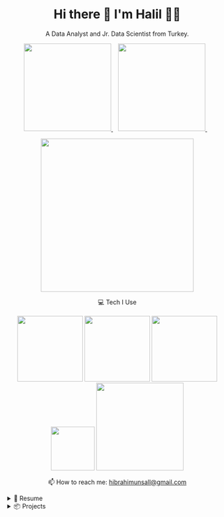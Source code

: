 <h1 align='center'>
  Hi there 👋 I'm Halil 👨‍💻
</h1>

<p align='center'>
  A Data Analyst and Jr. Data Scientist from Turkey.
</p>



<p align='center'>
  
  <a href="https://www.linkedin.com/in/halilibrahimunsal/">
    <img src="https://upload.wikimedia.org/wikipedia/commons/thumb/0/01/LinkedIn_Logo.svg/2560px-LinkedIn_Logo.svg.png" width=200/>
  </a>&nbsp;&nbsp;
  <a href="https://public.tableau.com/app/profile/halilunsal">
    <img src="https://raw.githubusercontent.com/halilunsall/halilunsall/main/img1.png" width=200/>        
  </a>&nbsp;&nbsp;
  
</p>

<p align='center'>
  <a href="#"><img src="https://github-readme-stats.vercel.app/api?username=halilunsall&show_icons=true&locale=en" width="350"></a>
</p>

<p align='center'>
  💻 Tech I Use<br/><br/>
  <img src="https://upload.wikimedia.org/wikipedia/commons/thumb/f/f8/Python_logo_and_wordmark.svg/1200px-Python_logo_and_wordmark.svg.png" width=150/>
  <img src="https://raw.githubusercontent.com/halilunsall/halilunsall/main/img4.png" width=150/>
  <img src="https://raw.githubusercontent.com/halilunsall/halilunsall/main/img1.png" width=150/>
  <img src="https://cdn.freebiesupply.com/logos/large/2x/amazon-web-services-1-logo-png-transparent.png" width=100/>
  <img src="https://raw.githubusercontent.com/halilunsall/halilunsall/main/img3.png"width=200 />
</p>



<!-- <details align='center'>
  <summary>:zap: My workspace specs</summary>
</details>-->

<p align='center'>
  📫 How to reach me: <a href='hibrahimunsall@gmail.com'>hibrahimunsall@gmail.com</a>
</p>




<details>
  <summary>📃 Resume</summary>

## Education

- 📖 **Economics**\
📆 Sept 2021 - Present\
📍 **Hacettepe University** - Ankara, Turkey 

- 📖 **Data Analytics**\
📆 Sept 2022 - March 2023\
📍 **Clarusway** - Virginia, USA 

- 📖 **Data Science**\
📆 April 2023 - July 2023\
📍 **Clarusway** - Virginia, USA 

## Experience

- 👨‍💻 **Data Analyst**\
📆 May 2022 - Present\
📍 **Mysoly** - Nuenen, Hollanda
  


</details>

<details>
  <summary>📦 Projects</summary>
  
[Car Price Analysis](https://github.com/halilunsall/Auto-Scout) 

Exploratory Data Analysis (EDA) is a method for data analysis that can be used to obtain valuable information on car costs. preparing the dataset for a suitable car price prediction using an ML model. Data analysis, data cleaning, and feature engineering.

[Tableau Covid-19 Tracking Dashboard](https://public.tableau.com/app/profile/halilunsal/viz/Covid-19-Tracker_16779424166110/WithoutContainer)

To track the daily global tally of Covid-19 cases and fatalities, a dashboard was created. A server connection was made using the web data connector in order to get daily data. The dashboard was created using embed code and designed to be followed live on the website (Google sites) after the data preparation and data manipulation processes.

[Customer Review Sentiment Analysis (NLP)](https://github.com/halilunsall/NLP-Projects)

Customer reviews of consumer goods were retrieved from shopping websites, and machine learning models were used to extract keywords and classify the reviews by sentiment and the qualities they describe. Competencies: Lexicon Normalization, Logistic Regression, Naive Bayes, Support Vector Machine, Random Forest, and Ada Boosting.

[Employee Churn Analysis Project:](https://github.com/halilunsall/Churn-Prediction)

This methodology for project classification can be used in various corporate scenarios. Employee Churn: What Is It? What distinguishes it from customer churn? Apply categorization methods. Utilizing supervised algorithms, make predictions. Deploy the model using Streamlit at the conclusion of the project. Skills: Model creation and assessment using the Python Scikit-Learn package, EDA and visualization using Matplotlib and Seaborn. Decision Tree, KNN, Yellowbrick, Seaborn, Random Forest, Catoost, ANN, Support Vector Machine (SVM), and XGBoost.
